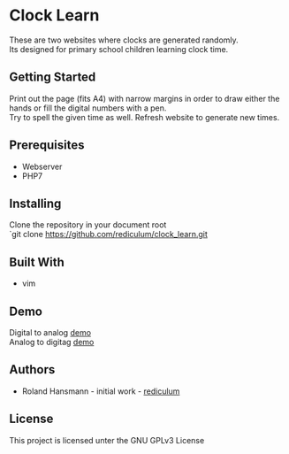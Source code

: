 # Clock Learn
These are two websites where clocks are generated randomly.  
Its designed for primary school children learning clock time.  
## Getting Started
Print out the page (fits A4) with narrow margins in order to draw either the hands or fill the digital numbers with a pen.  
Try to spell the given time as well.
Refresh website to generate new times.
## Prerequisites
- Webserver
- PHP7
## Installing
Clone the repository in your document root   
`git clone https://github.com/rediculum/clock_learn.git
## Built With
 * vim
## Demo
Digital to analog [demo](http://hansmann.li/uhr/digital2analog.php)  
Analog to digitag [demo](http://hansmann.li/uhr/analog2digital.php)
## Authors
 * Roland Hansmann - initial work - [rediculum](https://github.com/rediculum)
## License
This project is licensed unter the GNU GPLv3 License
